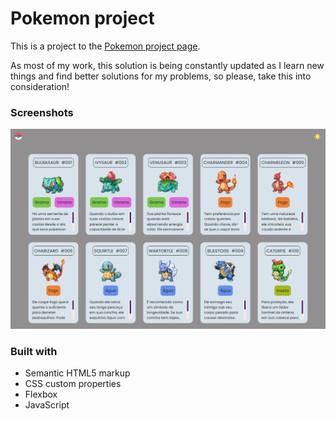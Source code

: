 # Pokemon project

This is a project to the [Pokemon project page](https://rafaelsanm.github.io/pokemon-page/).  

As most of my work, this solution is being constantly updated as I learn new things and find better solutions for my problems, so please, take this into consideration!

### Screenshots

![](./screenshot.png)

### Built with

- Semantic HTML5 markup
- CSS custom properties
- Flexbox
- JavaScript
